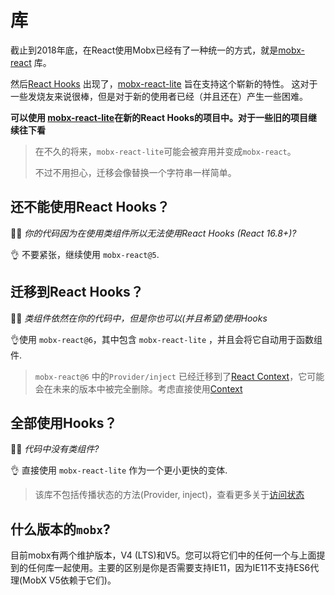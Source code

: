 # 库

截止到2018年底，在React使用Mobx已经有了一种统一的方式，就是[mobx-react](https://github.com/mobxjs/mobx-react) 库。

然后[React Hooks](https://reactjs.org/docs/hooks-intro.html) 出现了，[mobx-react-lite](https://github.com/mobxjs/mobx-react-lite) 旨在支持这个崭新的特性。 这对于一些发烧友来说很棒，但是对于新的使用者已经（并且还在）产生一些困难。



**可以使用 [mobx-react-lite](https://github.com/mobxjs/mobx-react-lite)在新的React Hooks的项目中。对于一些旧的项目继续往下看**

> 在不久的将来，`mobx-react-lite`可能会被弃用并变成`mobx-react`。
>
> 不过不用担心，迁移会像替换一个字符串一样简单。

## 还不能使用React Hooks？

🤷‍♂️ *你的代码因为在使用类组件所以无法使用React Hooks (React 16.8+)?*

👌 不要紧张，继续使用 `mobx-react@5`.

## 迁移到React Hooks？

🤷‍♂️ *类组件依然在你的代码中，但是你也可以(并且希望)使用Hooks*

👌使用 `mobx-react@6`，其中包含 `mobx-react-lite` ，并且会将它自动用于函数组件.

> `mobx-react@6` 中的`Provider/inject` 已经迁移到了[React Context](https://reactjs.org/docs/context.html)，它可能会在未来的版本中被完全删除。考虑直接使用[Context](https://mobx-react.js.org/recipes-context) 

## 全部使用Hooks？

🤷‍♂️ *代码中没有类组件?*

👌 直接使用 `mobx-react-lite` 作为一个更小更快的变体.

> 该库不包括传播状态的方法(Provider, inject)，查看更多关于[访问状态](https://mobx-react.js.org/state-how#accessing-a-state)



## 什么版本的`mobx`?

目前mobx有两个维护版本，V4 (LTS)和V5。您可以将它们中的任何一个与上面提到的任何库一起使用。主要的区别是你是否需要支持IE11，因为IE11不支持ES6代理(MobX V5依赖于它们)。
